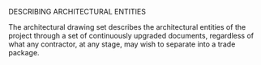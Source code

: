 DESCRIBING ARCHITECTURAL ENTITIES

The architectural drawing set describes the architectural entities of the project through a set of continuously upgraded documents, regardless of what any contractor, at any stage, may wish to separate into a trade package.